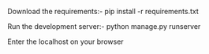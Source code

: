 Download the requirements:-
pip install -r requirements.txt

Run the development server:-
python manage.py runserver
  
Enter the localhost on your browser
